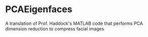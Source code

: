 # PCAEigenfaces
A translation of Prof. Haddock's MATLAB code that performs PCA dimension reduction to compress facial images
